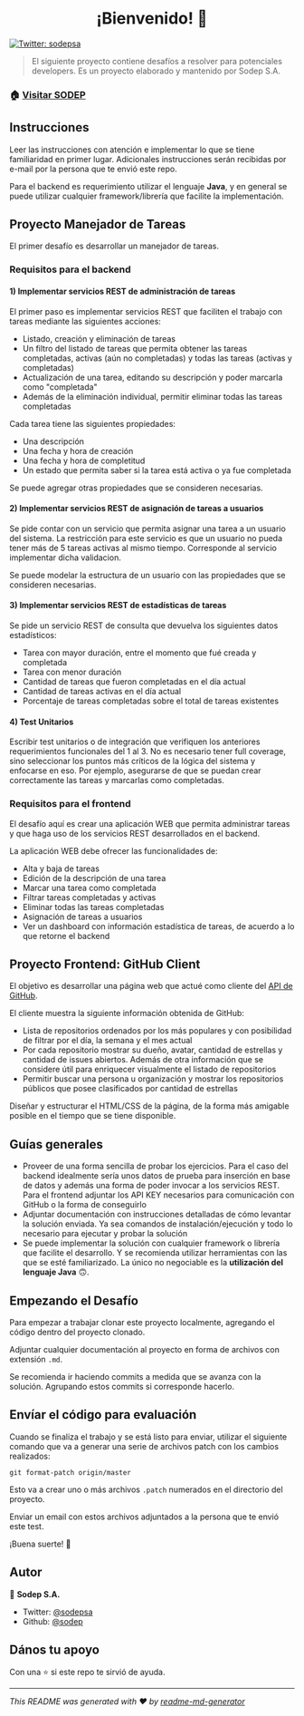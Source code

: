 <h1 align="center">¡Bienvenido! 👋</h1>
<p>
  <a href="https://twitter.com/sodepsa">
    <img alt="Twitter: sodepsa" src="https://img.shields.io/twitter/follow/sodepsa.svg?style=social" target="_blank" />
  </a>
</p>

> El siguiente proyecto contiene desafíos a resolver para potenciales developers. Es un proyecto elaborado y mantenido por Sodep S.A.

### 🏠 [Visitar SODEP](http://sodep.com.py)

## Instrucciones

Leer las instrucciones con atención e implementar lo que se tiene familiaridad en primer lugar. Adicionales instrucciones serán recibidas por e-mail por la persona que te envió este repo.

Para el backend es requerimiento utilizar el lenguaje **Java**, y en general se puede utilizar cualquier framework/librería que facilite la implementación.

## Proyecto Manejador de Tareas

El primer desafío es desarrollar un manejador de tareas.

### Requisitos para el backend

#### 1) Implementar servicios REST de administración de tareas

El primer paso es implementar servicios REST que faciliten el trabajo con tareas mediante las siguientes acciones:

* Listado, creación y eliminación de tareas
* Un filtro del listado de tareas que permita obtener las tareas completadas, activas (aún no completadas) y todas las tareas (activas y completadas)
* Actualización de una tarea, editando su descripción y poder marcarla como "completada"
* Además de la eliminación individual, permitir eliminar todas las tareas completadas

Cada tarea tiene las siguientes propiedades:
* Una descripción
* Una fecha y hora de creación
* Una fecha y hora de completitud
* Un estado que permita saber si la tarea está activa o ya fue completada

Se puede agregar otras propiedades que se consideren necesarias.

#### 2) Implementar servicios REST de asignación de tareas a usuarios

Se pide contar con un servicio que permita asignar una tarea a un usuario del sistema. La restricción para este servicio es que un usuario no pueda tener más de 5 tareas activas al mismo tiempo. Corresponde al servicio implementar dicha validacion.

Se puede modelar la estructura de un usuario con las propiedades que se consideren necesarias.

#### 3) Implementar servicios REST de estadísticas de tareas

Se pide un servicio REST de consulta que devuelva los siguientes datos estadísticos:

* Tarea con mayor duración, entre el momento que fué creada y completada
* Tarea con menor duración
* Cantidad de tareas que fueron completadas en el día actual
* Cantidad de tareas activas en el día actual
* Porcentaje de tareas completadas sobre el total de tareas existentes

#### 4) Test Unitarios

Escribir test unitarios o de integración que verifiquen los anteriores requerimientos funcionales del 1 al 3. No es necesario tener full coverage, sino seleccionar los puntos más críticos de la lógica del sistema y enfocarse en eso. Por ejemplo, asegurarse de que se puedan crear correctamente las tareas y marcarlas como completadas.

### Requisitos para el frontend

El desafío aquí es crear una aplicación WEB que permita administrar tareas y que haga uso de los servicios REST desarrollados en el backend.

La aplicación WEB debe ofrecer las funcionalidades de:
* Alta y baja de tareas
* Edición de la descripción de una tarea
* Marcar una tarea como completada
* Filtrar tareas completadas y activas
* Eliminar todas las tareas completadas
* Asignación de tareas a usuarios
* Ver un dashboard con información estadística de tareas, de acuerdo a lo que retorne el backend

## Proyecto Frontend: GitHub Client

El objetivo es desarrollar una página web que actué como cliente del [API de GitHub](https://developer.github.com/v3/).

El cliente muestra la siguiente información obtenida de GitHub:

* Lista de repositorios ordenados por los más populares y con posibilidad de filtrar por el día, la semana y el mes actual
* Por cada repositorio mostrar su dueño, avatar, cantidad de estrellas y cantidad de issues abiertos. Además de otra información que se considere útil para enriquecer visualmente el listado de repositorios
* Permitir buscar una persona u organización y mostrar los repositorios públicos que posee clasificados por cantidad de estrellas

Diseñar y estructurar el HTML/CSS de la página, de la forma más amigable posible en el tiempo que se tiene disponible.

## Guías generales

* Proveer de una forma sencilla de probar los ejercicios. Para el caso del backend idealmente sería unos datos de prueba para inserción en base de datos y además una forma de poder invocar a los servicios REST. Para el frontend adjuntar los API KEY necesarios para comunicación con GitHub o la forma de conseguirlo 
* Adjuntar documentación con instrucciones detalladas de cómo levantar la solución enviada. Ya sea comandos de instalación/ejecución y todo lo necesario para ejecutar y probar la solución
* Se puede implementar la solución con cualquier framework o librería que facilite el desarrollo. Y se recomienda utilizar herramientas con las que se esté familiarizado. La único no negociable es la **utilización del lenguaje Java** 🙃.

## Empezando el Desafío

Para empezar a trabajar clonar este proyecto localmente, agregando el código dentro del proyecto clonado. 

Adjuntar cualquier documentación al proyecto en forma de archivos con extensión `.md`.

Se recomienda ir haciendo commits a medida que se avanza con la solución. Agrupando estos commits si corresponde hacerlo.

## Envíar el código para evaluación

Cuando se finaliza el trabajo y se está listo para enviar, utilizar el siguiente comando que va a generar una serie de archivos patch con los cambios realizados:

    git format-patch origin/master

Esto va a crear uno o más archivos `.patch` numerados en el directorio del proyecto.

Enviar un email con estos archivos adjuntados a la persona que te envió este test.

¡Buena suerte! 🎉

## Autor

👤 **Sodep S.A.**

* Twitter: [@sodepsa](https://twitter.com/sodepsa)
* Github: [@sodep](https://github.com/sodep)

## Dános tu apoyo

Con una ⭐️ si este repo te sirvió de ayuda.

***
_This README was generated with ❤️ by [readme-md-generator](https://github.com/kefranabg/readme-md-generator)_